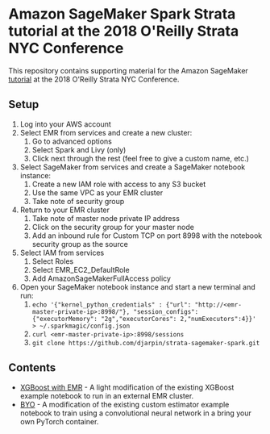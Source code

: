 # Amazon SageMaker Spark Strata tutorial at the 2018 O'Reilly Strata NYC Conference

This repository contains supporting material for the Amazon SageMaker [tutorial](https://conferences.oreilly.com/strata/strata-ny/public/schedule/detail/68909) at the 2018 O'Reilly Strata NYC Conference.

## Setup

1. Log into your AWS account
1. Select EMR from services and create a new cluster:
   1. Go to advanced options
   1. Select Spark and Livy (only)
   1. Click next through the rest (feel free to give a custom name, etc.)
1. Select SageMaker from services and create a SageMaker notebook instance:
   1. Create a new IAM role with access to any S3 bucket
   1. Use the same VPC as your EMR cluster
   1. Take note of security group
1. Return to your EMR cluster
   1. Take note of master node private IP address
   1. Click on the security group for your master node
   1. Add an inbound rule for Custom TCP on port 8998 with the notebook security group as the source
1. Select IAM from services
   1. Select Roles
   1. Select EMR_EC2_DefaultRole
   1. Add AmazonSageMakerFullAccess policy
1. Open your SageMaker notebook instance and start a new terminal and run:
   1. ```echo '{"kernel_python_credentials" : {"url": "http://<emr-master-private-ip>:8998/"}, "session_configs": {"executorMemory": "2g","executorCores": 2,"numExecutors":4}}' > ~/.sparkmagic/config.json```
   1. ```curl <emr-master-private-ip>:8998/sessions```
   1. ```git clone https://github.com/djarpin/strata-sagemaker-spark.git```


## Contents

- [XGBoost with EMR](xgboost/pyspark_mnist_xgboost.ipynb) - A light modification of the existing XGBoost example notebook to run in an external EMR cluster.
- [BYO](byo/pyspark_mnist_custom_estimator.ipynb) - A modification of the existing custom estimator example notebook to train using a convolutional neural network in a bring your own PyTorch container.
